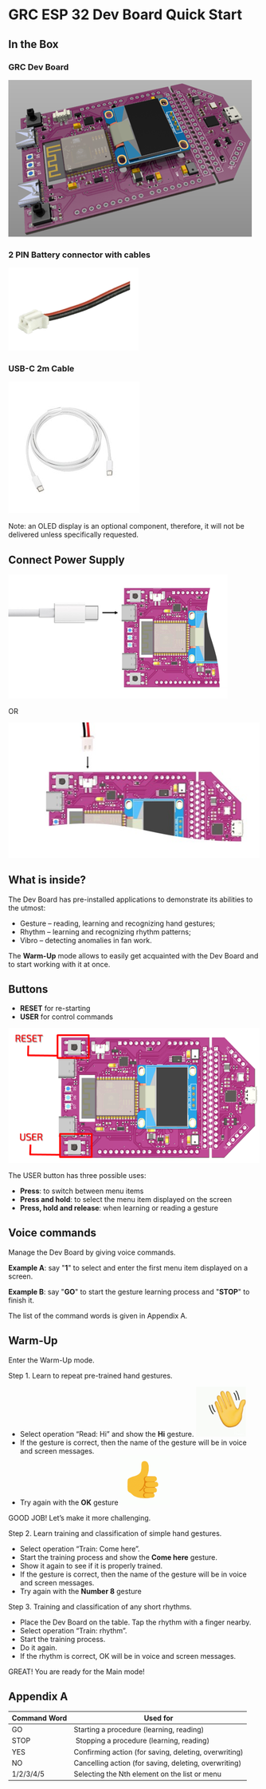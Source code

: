 # GRC ESP 32 Dev Board Quick Start
 
## In the Box

### GRC Dev Board

<img src="media/DevBoard_Concept_Design.png">

### 2 PIN Battery connector with cables

<img src="media/cable1.png">

### USB-C 2m Cable

<img src="media/usb cable.jpg">

Note: an OLED display is an optional component, therefore, it will not be delivered unless specifically requested.

## Connect Power Supply

<img src="media/board usb.png">

OR

<img src="media/board power.jpg">

## What is inside?

The Dev Board has pre-installed applications to demonstrate its abilities to the utmost:
* Gesture – reading, learning and recognizing hand gestures;
* Rhythm – learning and recognizing rhythm patterns;
* Vibro – detecting anomalies in fan work.

The **Warm-Up** mode allows to easily get acquainted with the Dev Board and to start working with it at once.

## Buttons 

* **RESET** for re-starting
* **USER** for control commands
<img src="media/buttons.png">

The USER button has three possible uses:
* **Press**: to switch between menu items
* **Press and hold**: to select the menu item displayed on the screen
* **Press, hold and release**: when learning or reading a gesture

## Voice commands

Manage the Dev Board by giving voice commands.

**Example A**: say "**1**" to select and enter the first menu item displayed on a screen.

**Example B**: say "**GO**" to start the gesture learning process and "**STOP**" to finish it.

The list of the command words is given in Appendix A.

## Warm-Up

Enter the Warm-Up mode. 

Step 1. Learn to repeat pre-trained hand gestures.
* Select operation “Read: Hi” and show the **Hi** gesture. <img src="media/hand2_1.gif" width="100">
* If the gesture is correct, then the name of the gesture will be in voice and screen messages.
* Try again with the **OK** gesture
  <img src="media/hand3.gif"  width="100">

GOOD JOB! Let’s make it more challenging.

Step 2. Learn training and classification of simple hand gestures.

* Select operation “Train: Come here”.
* Start the training process and show the **Come here** gesture.
* Show it again to see if it is properly trained.
* If the gesture is correct, then the name of the gesture will be in voice and screen messages.
* Try again with the **Number 8** gesture

Step 3. Training and classification of any short rhythms.
* Place the Dev Board on the table. Tap the rhythm with a finger nearby.
* Select operation “Train: rhythm”.
* Start the training process.
* Do it again.
* If the rhythm is correct, OK will be in voice and screen messages.
 
GREAT! You are ready for the Main mode!


## Appendix A

| Command Word​ | Used for​ |
| --- | --- |
| GO​ |	Starting a procedure (learning, reading)​ |
| STOP |​ Stopping a procedure (learning, reading)​ |
| YES​ | Confirming action (for saving, deleting, overwriting)​ |
| NO​ | Cancelling action (for saving, deleting, overwriting)​ |
| 1/2/3/4/5 | Selecting the Nth element on the list or menu​ |se
